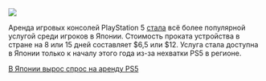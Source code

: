 <!--2025-04-23 14:30:18-->
<div class="yb">
  <div class="rss habr"><img src="https://habrastorage.org/webt/wi/tm/oe/witmoez88hlgyybro2vfxp9wy6e.jpeg" /><p>Аренда игровых консолей PlayStation 5 <a href="https://www.itmedia.co.jp/news/articles/2504/20/news070_4.html" rel="noopener noreferrer nofollow">стала</a> всё более популярной услугой среди игроков в Японии. Стоимость проката устройства в стране на 8 или 15 дней составляет $6,5 или $12. Услуга стала доступна в Японии только к началу этого года из-за нехватки PS5 в регионе.</p> <a... <p class="titl"><a href="https://habr.com/ru/news/903678/?utm_source=habrahabr&utm_medium=rss&utm_campaign=903678">В Японии вырос спрос на аренду PS5</a></p></div>
</div>
